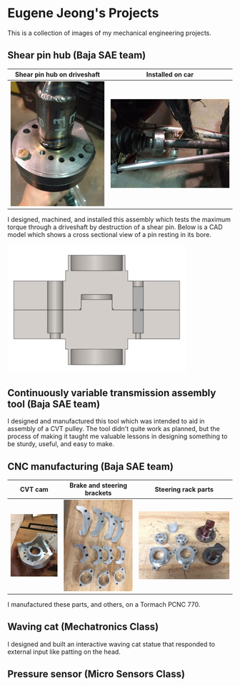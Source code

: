 # Eugene Jeong's Projects
This is a collection of images of my mechanical engineering projects.

## Shear pin hub (Baja SAE team)

Shear pin hub on driveshaft | Installed on car
-- | --
<img src="images/shearhub1.jpg" width=300> | <img src="images/shearhub2.jpg" width=400>

I designed, machined, and installed this assembly which tests the maximum torque through a driveshaft by destruction of a shear pin. Below is a CAD model which shows a cross sectional view of a pin resting in its bore.

<img src="images/shearhub3.jpg" width=400>

## Continuously variable transmission assembly tool (Baja SAE team)

I designed and manufactured this tool which was intended to aid in assembly of a CVT pulley. The tool didn't quite work as planned, but the process of making it taught me valuable lessons in designing something to be sturdy, useful, and easy to make.

## CNC manufacturing (Baja SAE team)

CVT cam | Brake and steering brackets | Steering rack parts
-- | -- | --
![](images/cnc1.jpg) | ![](images/cnc2.jpg) | ![](images/cnc3.jpg)

I manufactured these parts, and others, on a Tormach PCNC 770.

## Waving cat (Mechatronics Class)

I designed and built an interactive waving cat statue that responded to external input like patting on the head.

## Pressure sensor (Micro Sensors Class)

